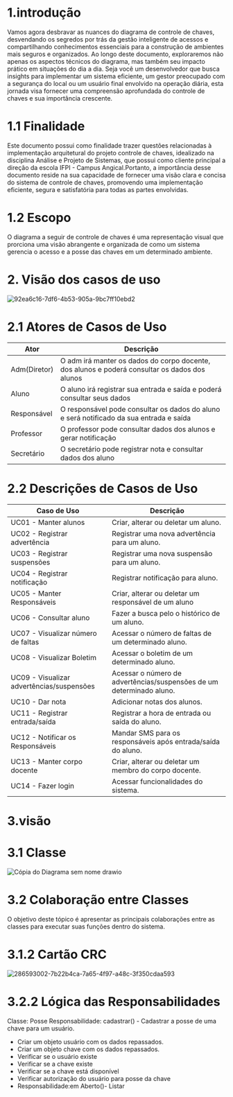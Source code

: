 # 1.introdução
Vamos agora desbravar as nuances do diagrama de controle de chaves, desvendando os segredos por trás da gestão inteligente de acessos e compartilhando conhecimentos essenciais para a construção de ambientes mais seguros e organizados.
Ao longo deste documento, exploraremos não apenas os aspectos técnicos do diagrama, mas também seu impacto prático em situações do dia a dia. Seja você um desenvolvedor que busca insights para implementar um sistema eficiente, um gestor preocupado com a segurança do local ou um usuário final envolvido na operação diária, esta jornada visa fornecer uma compreensão aprofundada do controle de chaves e sua importância crescente.

#  1.1 Finalidade
Este documento possui como finalidade trazer questões relacionadas à implementação arquitetural do projeto controle de chaves, idealizado na disciplina Análise e Projeto de Sistemas, que possui como cliente principal a direção da escola IFPI - Campus Angical.Portanto, a importância desse documento reside na sua capacidade de fornecer uma visão clara e concisa do sistema de controle de chaves, promovendo uma implementação eficiente, segura e satisfatória para todas as partes envolvidas.

# 1.2 Escopo
O diagrama a seguir de controle de chaves é uma representação visual que prorciona uma visão abrangente e organizada de como um sistema gerencia o acesso e a posse das chaves em um determinado ambiente.

# 2. Visão dos casos de uso
![92ea6c16-7df6-4b53-905a-9bc7ff10ebd2](https://github.com/kemellyamorim/monitoria/assets/144693858/cb970457-73d2-4759-90ba-c18dffc3916a)


# 2.1 Atores de Casos de Uso

|Ator|Descrição|
|---|---|
|Adm(Diretor)|O adm irá manter os dados do corpo docente, dos alunos e poderá consultar os dados dos alunos|
|Aluno|O aluno irá registrar sua entrada e saída e poderá consultar seus dados| 
|Responsável|O responsável pode consultar os dados do aluno e será notificado da sua entrada e saída|
|Professor|O professor pode consultar dados dos alunos e gerar notificação|
|Secretário|O secretário pode registrar nota e consultar dados dos aluno|

# 2.2 Descrições de Casos de Uso

|Caso de Uso|Descrição|
|---|---|
|UC01 - Manter alunos|Criar, alterar ou deletar um aluno.|
|UC02 - Registrar advertência|Registrar uma nova advertência para um aluno.|
|UC03 - Registrar suspensões|Registrar uma nova suspensão para um aluno.|
|UC04 - Registrar notificação|Registrar notificação para aluno.|
|UC05 - Manter Responsáveis|Criar, alterar ou deletar um responsável de um aluno|
|UC06 - Consultar aluno|Fazer a busca pelo o histórico de um aluno.|
|UC07 - Visualizar número de faltas|Acessar o número de faltas de um determinado aluno.|
|UC08 - Visualizar Boletim|Acessar o boletim de um determinado aluno.|
|UC09 - Visualizar advertências/suspensões|Acessar o número de advertências/suspensões de um determinado aluno.|
|UC10 - Dar nota|Adicionar notas dos alunos.|
|UC11 - Registrar entrada/saída|Registrar a hora de entrada ou saída do aluno.|
|UC12 - Notificar os Responsáveis|Mandar SMS para os responsáveis após entrada/saída do aluno.|
|UC13 - Manter corpo docente|Criar, alterar ou deletar um membro do corpo docente.|
|UC14 - Fazer login|Acessar funcionalidades do sistema.|

# 3.visão

# 3.1 Classe
![Cópia do Diagrama sem nome drawio](https://github.com/kemellyamorim/monitoria/assets/144693858/23c04ddd-b0ce-475a-b005-e04d3de93951)
# 3.2 Colaboração entre Classes

O objetivo deste tópico é apresentar as principais colaborações entre as classes para executar suas funções dentro do sistema.
# 3.1.2 Cartão CRC
![286593002-7b22b4ca-7a65-4f97-a48c-3f350cdaa593](https://github.com/kemellyamorim/monitoria/assets/144693858/2d4d9617-0195-4c72-a28e-b07528792c0f)
# 3.2.2 Lógica das Responsabilidades
Classe: Posse
Responsabilidade: cadastrar() - Cadastrar a posse de uma chave para um usuário.

* Criar um objeto usuário com os dados repassados.
* Criar um objeto chave com os dados repassados.
* Verificar se o usuário existe
* Verificar se a chave existe
* Verificar se a chave está disponível
* Verificar autorização do usuário para posse da chave
* Responsabilidade:em Aberto()- Listar





